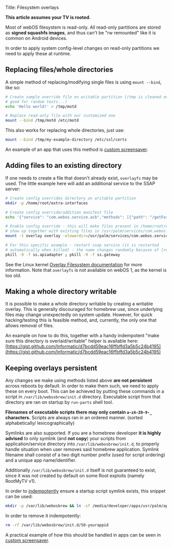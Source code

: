 Title: Filesystem overlays

**This article assumes your TV is rooted.**

Most of webOS filesystem is read-only. All read-only partitions are stored as
**signed squashfs images**, and thus can't be "rw remounted" like it is common
on Android devices.

In order to apply system config-level changes on read-only partitions we need
to apply these at runtime.

## Replacing files/whole directories
A simple method of replacing/modifying single files is using `mount --bind`,
like so:
```sh
# Create sample override file on writable partition (/tmp is cleaned on boot so
# good for random tests...)
echo 'Hello world!' > /tmp/motd

# Replace read-only file with our customized one
mount --bind /tmp/motd /etc/motd
```

This also works for replacing whole directories, just use:
```sh
mount --bind /tmp/my-example-directory /etc/ssl/certs
```

An example of an app that uses this method is [custom screensaver](https://github.com/webosbrew/custom-screensaver/blob/main/assets/apply.sh).

## Adding files to an existing directory
If one needs to create a file that doesn't already exist, `overlayfs` may be used. The little
example here will add an additional service to the SSAP server:

```sh
# Create config overrides directory on writable partition
mkdir -p /home/root/extra-interfaces

# Create config override/addition manifest file
echo '{"service": "com.webos.service.acb","methods": [{"path": "/getForegroundAppInfo","description": "get foreground lol","requiredPermissions": ["LAUNCH"]}]}' > /home/root/extra-interfaces/com.webos.service.acb.interface

# Enable config override - this will make files present in /home/root/extra-interfaces
# show up together with existing files in /usr/palm/services/com.webos.service.secondscreen.gateway/interfaces
mount -t overlay overlay -olowerdir=/usr/palm/services/com.webos.service.secondscreen.gateway/interfaces:/home/root/extra-interfaces /usr/palm/services/com.webos.service.secondscreen.gateway/interfaces

# For this specific example - restart ssap service (it is restarted
# automatically when killed) - the name changes randomly because of [reasons]
pkill -9 -f ss.apiadapter ; pkill -9 -f ss.gateway
```

See the Linux kernel
[Overlay Filesystem documentation](https://docs.kernel.org/filesystems/overlayfs.html)
for more information. Note that `overlayfs` is not available on webOS 1, as the
kernel is too old.

## Making a whole directory writable
It is possible to make a whole directory writable by creating a writable
overlay. This is generally discouraged for homebrew use, since underlying files
may change unexpectedly on system update. However, for quick hacking/testing
this is feasible method, and, currently, the only one that allows removal of
files.

An example on how to do this, together with a handy indempotent "make sure this
directory is overlaid/writable" helper is available here:
[https://gist.github.com/Informatic/d7bcdd59eac16ffbffd3a5b5c24b4195](https://gist.github.com/Informatic/d7bcdd59eac16ffbffd3a5b5c24b4195)

## Keeping overlays persistent
Any changes we make using methods listed above **are not persistent** across
reboots by default. In order to make them such, we need to apply these on every
boot. This can be achieved by putting these commands in a script in
`/var/lib/webosbrew/init.d` directory. Executable script from that directory are
ran on startup by `run-parts` shell tool.

**Filenames of executable scripts there may only contain `a-zA-Z0-9-_` characters.**
Scripts are always ran in an ordered manner. (sorted alphabetically/
lexicographically)

Symlinks are also supported. If you are a homebrew developer **it is highly
advised** to only symlink (and **not copy**) your scripts from
application/service directory into `/var/lib/webosbrew/init.d`, to properly
handle situation when user removes said homebrew application. Symlink filename
shall consist of a two digit number prefix (used for script ordering) and a
unique app name/identifier.

Additionally `/var/lib/webosbrew/init.d` itself is not guaranteed to exist,
since it was not created by default on some Root exploits (namely RootMyTV v1).

In order to [indempotently](https://en.wikipedia.org/wiki/Idempotence) ensure
a startup script symlink exists, this snippet can be used:
```sh
mkdir -p /var/lib/webosbrew && ln -sf /media/developer/apps/usr/palm/applications/your.app.id/our-startup-script.sh /var/lib/webosbrew/init.d/50-yourappid
```

In order to remove it indempotently:
```sh
rm -rf /var/lib/webosbrew/init.d/50-yourappid
```

A practical example of how this should be handled in apps can be seen in [custom
screensaver](https://github.com/webosbrew/custom-screensaver/blob/31b95ab228d1fb0574406553f47f975f251723d3/frontend/views/MainPanel.js#L92-L96).
